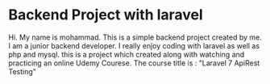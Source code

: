 # Backend Project with laravel

Hi. My name is mohammad. 
This is a simple backend project created by me. I am a junior backend developer. I really enjoy coding with laravel as well as php and mysql. this is a project which created  along with watching and practicing an online Udemy Courese. The course title is : "Laravel 7 ApiRest Testing"